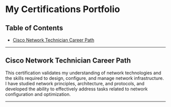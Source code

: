 # My Certifications Portfolio
## Table of Contents
- [Cisco Network Technician Career Path](Cisco_Network_Technician_Career_Path.pdf)

---

## Cisco Network Technician Career Path

This certification validates my understanding of network technologies and the skills required to design, configure, and manage network infrastructure. I have studied network principles, architecture, and protocols, and developed the ability to effectively address tasks related to network configuration and optimization.

---
